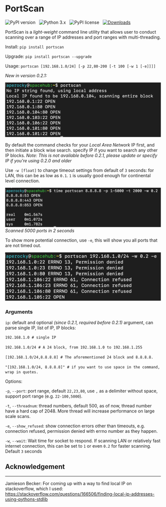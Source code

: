 # PortScan

![PyPI version](http://img.shields.io/pypi/v/portscan.svg) &nbsp; ![Python 3.x](http://img.shields.io/badge/Python-3.x-green.svg) &nbsp; ![PyPI license](https://img.shields.io/github/license/mashape/apistatus.svg) &nbsp; [![Downloads](https://pepy.tech/badge/portscan)](https://pepy.tech/project/portscan)

PortScan is a *light-weight* command line utility that allows user to conduct scanning over a range of IP addresses and port ranges with multi-threading.

Install: `pip install portscan`

Upgrade: `pip install portscan --upgrade`

Usage: `portscan [192.168.1.0/24] [-p 22,80-200 [-t 100 [-w 1 [-e]]]]`

*New in version 0.2.1:*

![Simple Command](/images/Demo_3.png)

By default the command checks for your *Local Area Network* IP first, and then initiate a block wise search. specify IP if you want to search any other IP blocks. *Note: This is not available before 0.2.1, please update or specify IP if you're using 0.2.0 and older*

Use `-w [float]` to change timeout settings from default of `3` seconds: for LAN, this can be as low as `0.1`. `1` is usually good enough for continental level connection.

![Fast scanning](/images/Demo_2.png)
*Scanned 5000 ports in 2 seconds*

To show more potential connection, use `-e`, this will show you all ports that are not timed out.

![Show more potential connection](/images/Demo_1.png)

### Arguments

`ip`: default and optional *(since 0.2.1, required before 0.2.1)* argument, can parse single IP, list of IP, IP blocks:

    192.168.1.0 # single IP

    192.168.1.0/24 # A 24 block, from 192.168.1.0 to 192.168.1.255

    [192.168.1.0/24,8.8.8.8] # The aforementioned 24 block and 8.8.8.8.

    "[192.168.1.0/24, 8.8.8.8]" # if you want to use space in the command, wrap in quotes.

Options:

`-p`, `--port`: port range, default `22,23,80`, use `,` as a delimiter without space, support port range (e.g. `22-100,5000`).

`-t`, `--threadnum`: thread numbers, default 500, as of now, thread number have a hard cap of 2048. More thread will increase performance on large scale scans.

`-e`, `--show_refused`: show connection errors other than timeouts, e.g. connection refused, permission denied with errno number as they happen.

`-w`, `--wait`: Wait time for socket to respond. If scanning LAN or relatively fast internet connection, this can be set to `1` or even `0.2` for faster scanning. Default `3` seconds

## Acknowledgement

---

Jamieson Becker: For coming up with a way to find local IP on stackoverflow, which I used: https://stackoverflow.com/questions/166506/finding-local-ip-addresses-using-pythons-stdlib
